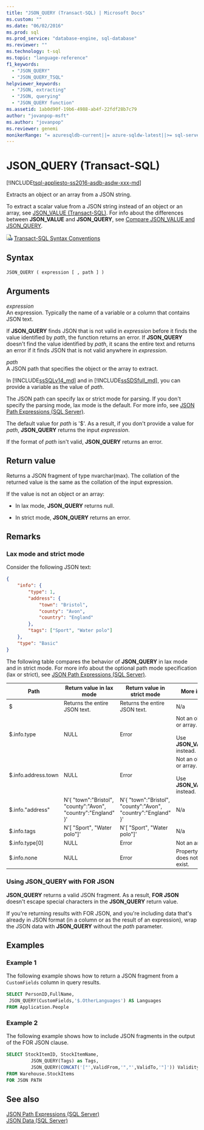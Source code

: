 ```yaml
---
title: "JSON_QUERY (Transact-SQL) | Microsoft Docs"
ms.custom: ""
ms.date: "06/02/2016"
ms.prod: sql
ms.prod_service: "database-engine, sql-database"
ms.reviewer: ""
ms.technology: t-sql
ms.topic: "language-reference"
f1_keywords: 
  - "JSON_QUERY"
  - "JSON_QUERY_TSQL"
helpviewer_keywords: 
  - "JSON, extracting"
  - "JSON, querying"
  - "JSON_QUERY function"
ms.assetid: 1ab0d90f-19b6-4988-ab4f-22fdf28b7c79
author: "jovanpop-msft"
ms.author: "jovanpop"
ms.reviewer: genemi
monikerRange: "= azuresqldb-current||= azure-sqldw-latest||>= sql-server-2016||>= sql-server-linux-2017||= sqlallproducts-allversions"
---
```

# JSON_QUERY (Transact-SQL)

[!INCLUDE[tsql-appliesto-ss2016-asdb-asdw-xxx-md](../../includes/tsql-appliesto-ss2016-asdb-asdw-xxx-md.md)]

 Extracts an object or an array from a JSON string.  
  
 To extract a scalar value from a JSON string instead of an object or an array, see [JSON_VALUE &#40;Transact-SQL&#41;](../../t-sql/functions/json-value-transact-sql.md). For info about the differences between **JSON_VALUE** and **JSON_QUERY**, see [Compare JSON_VALUE and JSON_QUERY](../../relational-databases/json/validate-query-and-change-json-data-with-built-in-functions-sql-server.md#JSONCompare).  
  
 ![Topic link icon](../../database-engine/configure-windows/media/topic-link.gif "Topic link icon") [Transact-SQL Syntax Conventions](../../t-sql/language-elements/transact-sql-syntax-conventions-transact-sql.md)  
  
## Syntax  
  
```sql  
JSON_QUERY ( expression [ , path ] )  
```  
  
## Arguments

 *expression*  
 An expression. Typically the name of a variable or a column that contains JSON text.  
  
 If **JSON_QUERY** finds JSON that is not valid in *expression* before it finds the value identified by *path*, the function returns an error. If **JSON_QUERY** doesn't find the value identified by *path*, it scans the entire text and returns an error if it finds JSON that is not valid anywhere in *expression*.  
  
 *path*  
 A JSON path that specifies the object or the array to extract.

In [!INCLUDE[ssSQLv14_md](../../includes/sssqlv14-md.md)] and in [!INCLUDE[ssSDSfull_md](../../includes/sssdsfull-md.md)], you can provide a variable as the value of *path*.

The JSON path can specify lax or strict mode for parsing. If you don't specify the parsing mode, lax mode is the default. For more info, see [JSON Path Expressions &#40;SQL Server&#41;](../../relational-databases/json/json-path-expressions-sql-server.md).  

The default value for *path* is '$'. As a result, if you don't provide a value for *path*, **JSON_QUERY** returns the input *expression*.

If the format of *path* isn't valid, **JSON_QUERY** returns an error.  
  
## Return value

 Returns a JSON fragment of type nvarchar(max). The collation of the returned value is the same as the collation of the input expression.  
  
 If the value is not an object or an array:  
  
- In lax mode, **JSON_QUERY** returns null.  
  
- In strict mode, **JSON_QUERY** returns an error.  
  
## Remarks  

### Lax mode and strict mode

 Consider the following JSON text:  
  
```json  
{
	"info": {
		"type": 1,
		"address": {
			"town": "Bristol",
			"county": "Avon",
			"country": "England"
		},
		"tags": ["Sport", "Water polo"]
	},
	"type": "Basic"
} 
```  
  
 The following table compares the behavior of **JSON_QUERY** in lax mode and in strict mode. For more info about the optional path mode specification (lax or strict), see [JSON Path Expressions &#40;SQL Server&#41;](../../relational-databases/json/json-path-expressions-sql-server.md).  
  
|Path|Return value in lax mode|Return value in strict mode|More info|  
|----------|------------------------------|---------------------------------|---------------|  
|$|Returns the entire JSON text.|Returns the entire JSON text.|N/a|  
|$.info.type|NULL|Error|Not an object or array.<br /><br /> Use **JSON_VALUE** instead.|  
|$.info.address.town|NULL|Error|Not an object or array.<br /><br /> Use **JSON_VALUE** instead.|  
|$.info."address"|N'{ "town":"Bristol", "county":"Avon", "country":"England" }'|N'{ "town":"Bristol", "county":"Avon", "country":"England" }'|N/a|  
|$.info.tags|N'[ "Sport", "Water polo"]'|N'[ "Sport", "Water polo"]'|N/a|  
|$.info.type[0]|NULL|Error|Not an array.|  
|$.info.none|NULL|Error|Property does not exist.|  

### Using JSON_QUERY with FOR JSON

**JSON_QUERY** returns a valid JSON fragment. As a result, **FOR JSON** doesn't escape special characters in the **JSON_QUERY** return value.

If you're returning results with FOR JSON, and you're including data that's already in JSON format (in a column or as the result of an expression), wrap the JSON data with **JSON_QUERY** without the *path* parameter.

## Examples  
  
### Example 1

 The following example shows how to return a JSON fragment from a `CustomFields` column in query results.  
  
```sql  
SELECT PersonID,FullName,
 JSON_QUERY(CustomFields,'$.OtherLanguages') AS Languages
FROM Application.People
```  
  
### Example 2

The following example shows how to include JSON fragments in the output of the FOR JSON clause.  
  
```sql  
SELECT StockItemID, StockItemName,
         JSON_QUERY(Tags) as Tags,
         JSON_QUERY(CONCAT('["',ValidFrom,'","',ValidTo,'"]')) ValidityPeriod
FROM Warehouse.StockItems
FOR JSON PATH
```  
  
## See also

 [JSON Path Expressions &#40;SQL Server&#41;](../../relational-databases/json/json-path-expressions-sql-server.md)   
 [JSON Data &#40;SQL Server&#41;](../../relational-databases/json/json-data-sql-server.md)  
